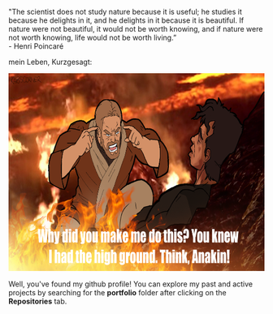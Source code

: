 "The scientist does not study nature because it is useful; he studies it because he delights in it, and he delights in it because it is beautiful. If nature were not beautiful, it would not be worth knowing, and if nature were not worth knowing, life would not be worth living.”   
\- Henri Poincaré

mein Leben, Kurzgesagt:

<p align="center">
  <img width="705" height="390" src="https://github.com/yossarians/yossarians/blob/main/think.png">
</p>

Well, you've found my github profile! You can explore my past and active projects by searching for the **portfolio** folder after clicking on the **Repositories** tab.
